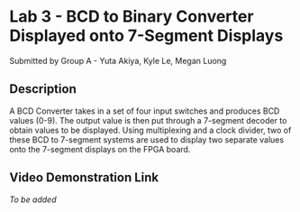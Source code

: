# Lab 3 - BCD to Binary Converter Displayed onto 7-Segment Displays
Submitted by Group A - Yuta Akiya, Kyle Le, Megan Luong

## Description
A BCD Converter takes in a set of four input switches and produces BCD values (0-9). The output value is then put through a 7-segment decoder to obtain values to be displayed. Using multiplexing and a clock divider, two of these BCD to 7-segment systems are used to display two separate values onto the 7-segment displays on the FPGA board.

## Video Demonstration Link
*To be added*
